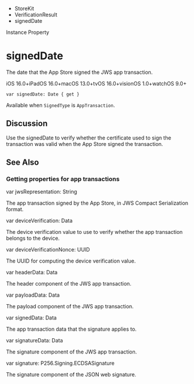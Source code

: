 

- StoreKit
- VerificationResult
-  signedDate 

Instance Property

# signedDate

The date that the App Store signed the JWS app transaction.

iOS 16.0+iPadOS 16.0+macOS 13.0+tvOS 16.0+visionOS 1.0+watchOS 9.0+

``` source
var signedDate: Date { get }
```

Available when `SignedType` is `AppTransaction`.

## Discussion

Use the signedDate to verify whether the certificate used to sign the transaction was valid when the App Store signed the transaction.

## See Also

### Getting properties for app transactions

var jwsRepresentation: String

The app transaction signed by the App Store, in JWS Compact Serialization format.

var deviceVerification: Data

The device verification value to use to verify whether the app transaction belongs to the device.

var deviceVerificationNonce: UUID

The UUID for computing the device verification value.

var headerData: Data

The header component of the JWS app transaction.

var payloadData: Data

The payload component of the JWS app transaction.

var signedData: Data

The app transaction data that the signature applies to.

var signatureData: Data

The signature component of the JWS app transaction.

var signature: P256.Signing.ECDSASignature

The signature component of the JSON web signature.

